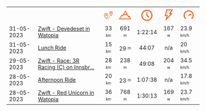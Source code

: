 <table>
    <tr>
        <th></th>
        <th></th>
        <th align="center"><img src="https://raw.githubusercontent.com/robiningelbrecht/strava-activities/master/public/distance.svg" width="35" alt="distance" title="distance"/></th>
        <th align="center"><img src="https://raw.githubusercontent.com/robiningelbrecht/strava-activities/master/public/elevation.svg" width="35" alt="elevation" title="elevation"/></th>
        <th align="center"><img src="https://raw.githubusercontent.com/robiningelbrecht/strava-activities/master/public/time.svg" width="35" alt="time" title="time"/></th>
        <th align="center"><img src="https://raw.githubusercontent.com/robiningelbrecht/strava-activities/master/public/average-watt.svg" width="35" alt="average watts" title="average watts"/></th>
        <th align="center"><img src="https://raw.githubusercontent.com/robiningelbrecht/strava-activities/master/public/average-speed.svg" width="35" alt="average speed" title="average speed"/></th>
    </tr>
            <tr>
            <td>31-05-2023</td>
            <td><a href="https://www.strava.com/activities/9176313509">Zwift - Devedeset in Watopia</a></td>
            <td align="center">33 <sup><sub>km</sub></sup></td>
            <td align="center">691 <sup><sub>m</sub></sup></td>
            <td align="center">1:22:14</td>
            <td align="center">167 <sup><sub>w</sub></sup></td>
            <td>23.9 <sup><sub>km/h</sub></sup></td>
        </tr>
            <tr>
            <td>31-05-2023</td>
            <td><a href="https://www.strava.com/activities/9174924354">Lunch Ride</a></td>
            <td align="center">15 <sup><sub>km</sub></sup></td>
            <td align="center">29 <sup><sub>m</sub></sup></td>
            <td align="center">44:07</td>
            <td align="center">n/a</td>
            <td>20 <sup><sub>km/h</sub></sup></td>
        </tr>
            <tr>
            <td>29-05-2023</td>
            <td><a href="https://www.strava.com/activities/9162422046">Zwift - Race: 3R Racing (C) on Innsbr...</a></td>
            <td align="center">28 <sup><sub>km</sub></sup></td>
            <td align="center">238 <sup><sub>m</sub></sup></td>
            <td align="center">49:08</td>
            <td align="center">204 <sup><sub>w</sub></sup></td>
            <td>34.5 <sup><sub>km/h</sub></sup></td>
        </tr>
            <tr>
            <td>28-05-2023</td>
            <td><a href="https://www.strava.com/activities/9157342987">Afternoon Ride</a></td>
            <td align="center">20 <sup><sub>km</sub></sup></td>
            <td align="center">23 <sup><sub>m</sub></sup></td>
            <td align="center">1:07:38</td>
            <td align="center">n/a</td>
            <td>17.8 <sup><sub>km/h</sub></sup></td>
        </tr>
            <tr>
            <td>28-05-2023</td>
            <td><a href="https://www.strava.com/activities/9155976770">Zwift - Red Unicorn in Watopia</a></td>
            <td align="center">36 <sup><sub>km</sub></sup></td>
            <td align="center">768 <sup><sub>m</sub></sup></td>
            <td align="center">1:30:13</td>
            <td align="center">169 <sup><sub>w</sub></sup></td>
            <td>23.7 <sup><sub>km/h</sub></sup></td>
        </tr>
        </table>
